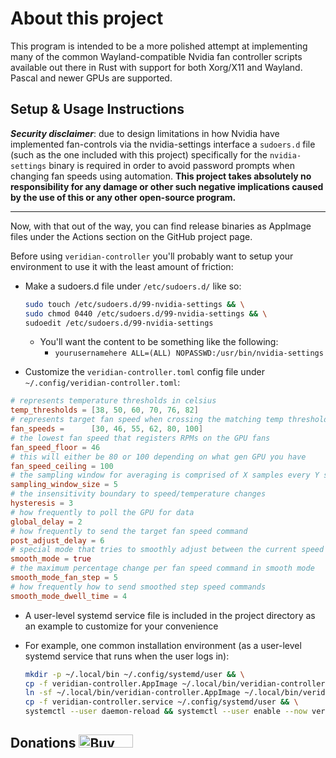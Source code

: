 # About this project

This program is intended to be a more polished attempt at implementing many of
the common Wayland-compatible Nvidia fan controller scripts available out there
in Rust with support for both Xorg/X11 and Wayland. Pascal and newer GPUs are
supported.

## Setup & Usage Instructions

**_Security disclaimer_**: due to design limitations in how Nvidia have implemented
fan-controls via the nvidia-settings interface a `sudoers.d` file (such as the one
included with this project) specifically for the `nvidia-settings` binary is
required in order to avoid password prompts when changing fan speeds using
automation. **This project takes absolutely no responsibility for any damage or
other such negative implications caused by the use of this or any other
open-source program.**

---

Now, with that out of the way, you can find release binaries as AppImage files
under the Actions section on the GitHub project page.

Before using `veridian-controller` you'll probably want to setup your environment
to use it with the least amount of friction:

- Make a sudoers.d file under `/etc/sudoers.d/` like so:

  ```bash
  sudo touch /etc/sudoers.d/99-nvidia-settings && \
  sudo chmod 0440 /etc/sudoers.d/99-nvidia-settings && \
  sudoedit /etc/sudoers.d/99-nvidia-settings
  ```

  - You'll want the content to be something like the following:
    - `yourusernamehere ALL=(ALL) NOPASSWD:/usr/bin/nvidia-settings`

- Customize the `veridian-controller.toml` config file under `~/.config/veridian-controller.toml`:

```toml
# represents temperature thresholds in celsius
temp_thresholds = [38, 50, 60, 70, 76, 82]
# represents target fan speed when crossing the matching temp threshold
fan_speeds =      [30, 46, 55, 62, 80, 100]
# the lowest fan speed that registers RPMs on the GPU fans
fan_speed_floor = 46
# this will either be 80 or 100 depending on what gen GPU you have
fan_speed_ceiling = 100
# the sampling window for averaging is comprised of X samples every Y seconds
sampling_window_size = 5
# the insensitivity boundary to speed/temperature changes
hysteresis = 3
# how frequently to poll the GPU for data
global_delay = 2
# how frequently to send the target fan speed command
post_adjust_delay = 6
# special mode that tries to smoothly adjust between the current speed and the target speed
smooth_mode = true
# the maximum percentage change per fan speed command in smooth mode
smooth_mode_fan_step = 5
# how frequently how to send smoothed step speed commands
smooth_mode_dwell_time = 4
```

- A user-level systemd service file is included in the project directory as an
  example to customize for your convenience

- For example, one common installation environment (as a user-level systemd service that runs when the user logs in):

  ```bash
  mkdir -p ~/.local/bin ~/.config/systemd/user && \
  cp -f veridian-controller.AppImage ~/.local/bin/veridian-controller.AppImage && \
  ln -sf ~/.local/bin/veridian-controller.AppImage ~/.local/bin/veridian-controller && \
  cp -f veridian-controller.service ~/.config/systemd/user && \
  systemctl --user daemon-reload && systemctl --user enable --now veridian-controller
  ```

## Donations <a href="https://www.buymeacoffee.com/wombatfromhell" target="_blank"><img src="https://cdn.buymeacoffee.com/buttons/default-orange.png" alt="Buy Me A Coffee" height="21" width="87"></a>
